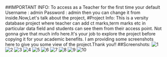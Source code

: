 ##IMPORTANT INFO:
To access as a Teacher for the first time your default
Username : admin
Password : admin
then you can change it from inside.Now,Let's talk about the project,
#Project Info:
This is a versity database project where teacher can add ct marks,term marks etc in particular data field and students can see them from their access point.
Not gonna give that much info here.It's your job to explore the project before copying it for your academic benefits.
I am providing some screenshots here to give you some view of the project.Thank you!!
##Screenshots:
![1](/Screenshots/shot0.png)
![2](/Screenshots/shot1.png)
![3](/Screenshots/shot2.png)
![4](/Screenshots/shot3.png)
![5](/Screenshots/shot4.png)
![6](/Screenshots/shot5.png)
![7](/Screenshots/shot6.png)
![8](/Screenshots/shot7.png)
![9](/Screenshots/shot8.png)
![10](/Screenshots/shot9.png)
